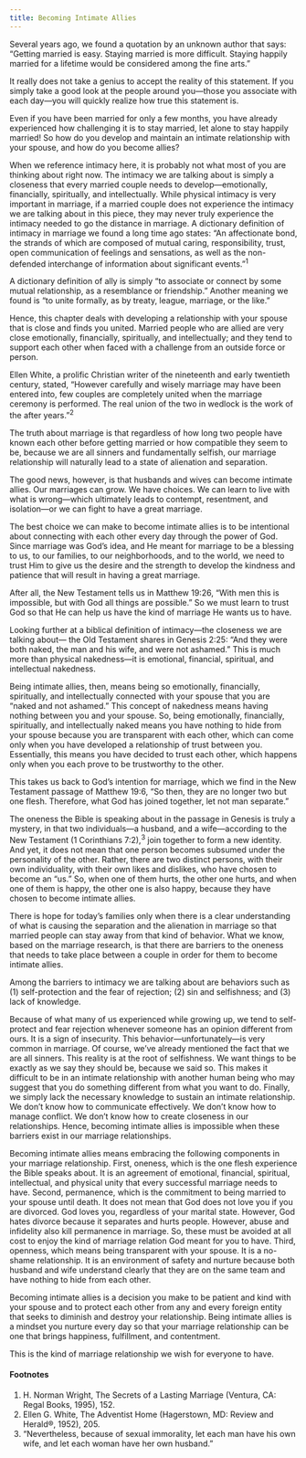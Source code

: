 ```yaml
---
title: Becoming Intimate Allies
---
```


Several years ago, we found a quotation by an unknown author that says: “Getting married is easy. Staying married is more difficult. Staying happily married for a lifetime would be considered among the fine arts.”

It really does not take a genius to accept the reality of this statement. If you simply take a good look at the people around you—those you associate with each day—you will quickly realize how true this statement is.

Even if you have been married for only a few months, you have already experienced how challenging it is to stay married, let alone to stay happily married! So how do you develop and maintain an intimate relationship with your spouse, and how do you become allies?

When we reference intimacy here, it is probably not what most of you are thinking about right now. The intimacy we are talking about is simply a closeness that every married couple needs to develop—emotionally, financially, spiritually, and intellectually. While physical intimacy is very important in marriage, if a married couple does not experience the intimacy we are talking about in this piece, they may never truly experience the intimacy needed to go the distance in marriage. A dictionary definition of intimacy in marriage we found a long time ago states: “An affectionate bond, the strands of which are composed of mutual caring, responsibility, trust, open communication of feelings and sensations, as well as the non-defended interchange of information about significant events.”<sup>1</sup>

A dictionary definition of ally is simply “to associate or connect by some mutual relationship, as a resemblance or friendship.” Another meaning we found is “to unite formally, as by treaty, league, marriage, or the like.”

Hence, this chapter deals with developing a relationship with your spouse that is close and finds you united. Married people who are allied are very close emotionally, financially, spiritually, and intellectually; and they tend to support each other when faced with a challenge from an outside force or person.

Ellen White, a prolific Christian writer of the nineteenth and early twentieth century, stated, “However carefully and wisely marriage may have been entered into, few couples are completely united when the marriage ceremony is performed. The real union of the two in wedlock is the work of the after years.”<sup>2</sup>

The truth about marriage is that regardless of how long two people have known each other before getting married or how compatible they seem to be, because we are all sinners and fundamentally selfish, our marriage relationship will naturally lead to a state of alienation and separation.

The good news, however, is that husbands and wives can become intimate allies. Our marriages can grow. We have choices. We can learn to live with what is wrong—which ultimately leads to contempt, resentment, and isolation—or we can fight to have a great marriage.

The best choice we can make to become intimate allies is to be intentional about connecting with each other every day through the power of God. Since marriage was God’s idea, and He meant for marriage to be a blessing to us, to our families, to our neighborhoods, and to the world, we need to trust Him to give us the desire and the strength to develop the kindness and patience that will result in having a great marriage.

After all, the New Testament tells us in Matthew 19:26, “With men this is impossible, but with God all things are possible.” So we must learn to trust God so that He can help us have the kind of marriage He wants us to have.

Looking further at a biblical definition of intimacy—the closeness we are talking about— the Old Testament shares in Genesis 2:25: “And they were both naked, the man and his wife, and were not ashamed.” This is much more than physical nakedness—it is emotional, financial, spiritual, and intellectual nakedness.

Being intimate allies, then, means being so emotionally, financially, spiritually, and intellectually connected with your spouse that you are “naked and not ashamed.” This concept of nakedness means having nothing between you and your spouse. So, being emotionally, financially, spiritually, and intellectually naked means you have nothing to hide from your spouse because you are transparent with each other, which can come only when you have developed a relationship of trust between you. Essentially, this means you have decided to trust each other, which happens only when you each prove to be trustworthy to the other.

This takes us back to God’s intention for marriage, which we find in the New Testament passage of Matthew 19:6, “So then, they are no longer two but one flesh. Therefore, what God has joined together, let not man separate.”

The oneness the Bible is speaking about in the passage in Genesis is truly a mystery, in that two individuals—a husband, and a wife—according to the New Testament (1 Corinthians 7:2),<sup>3</sup> join together to form a new identity. And yet, it does not mean that one person becomes subsumed under the personality of the other. Rather, there are two distinct persons, with their own individuality, with their own likes and dislikes, who have chosen to become an “us.” So, when one of them hurts, the other one hurts, and when one of them is happy, the other one is also happy, because they have chosen to become intimate allies.

There is hope for today’s families only when there is a clear understanding of what is causing the separation and the alienation in marriage so that married people can stay away from that kind of behavior. What we know, based on the marriage research, is that there are barriers to the oneness that needs to take place between a couple in order for them to become intimate allies.

Among the barriers to intimacy we are talking about are behaviors such as (1) self-protection and the fear of rejection; (2) sin and selfishness; and (3) lack of knowledge.

Because of what many of us experienced while growing up, we tend to self-protect and fear rejection whenever someone has an opinion different from ours. It is a sign of insecurity. This behavior—unfortunately—is very common in marriage. Of course, we’ve already mentioned the fact that we are all sinners. This reality is at the root of selfishness. We want things to be exactly as we say they should be, because we said so. This makes it difficult to be in an intimate relationship with another human being who may suggest that you do something different from what you want to do. Finally, we simply lack the necessary knowledge to sustain an intimate relationship. We don’t know how to communicate effectively. We don’t know how to manage conflict. We don’t know how to create closeness in our relationships. Hence, becoming intimate allies is impossible when these barriers exist in our marriage relationships.

Becoming intimate allies means embracing the following components in your marriage relationship. First, oneness, which is the one flesh experience the Bible speaks about. It is an agreement of emotional, financial, spiritual, intellectual, and physical unity that every successful marriage needs to have. Second, permanence, which is the commitment to being married to your spouse until death. It does not mean that God does not love you if you are divorced. God loves you, regardless of your marital state. However, God hates divorce because it separates and hurts people. However, abuse and infidelity also kill permanence in marriage. So, these must be avoided at all cost to enjoy the kind of marriage relation God meant for you to have. Third, openness, which means being transparent with your spouse. It is a no-shame relationship. It is an environment of safety and nurture because both husband and wife understand clearly that they are on the same team and have nothing to hide from each other.

Becoming intimate allies is a decision you make to be patient and kind with your spouse and to protect each other from any and every foreign entity that seeks to diminish and destroy your relationship. Being intimate allies is a mindset you nurture every day so that your marriage relationship can be one that brings happiness, fulfillment, and contentment.

This is the kind of marriage relationship we wish for everyone to have.

#### Footnotes

1. H. Norman Wright, The Secrets of a Lasting Marriage (Ventura, CA: Regal Books, 1995), 152.
2. Ellen G. White, The Adventist Home (Hagerstown, MD: Review and Herald®, 1952), 205.
3. “Nevertheless, because of sexual immorality, let each man have his own wife, and let each woman have her own husband.”